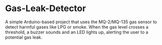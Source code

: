 # Gas-Leak-Detector
A simple Arduino-based project that uses the MQ-2/MQ-135 gas sensor to detect harmful gases like LPG or smoke. When the gas level crosses a threshold, a buzzer sounds and an LED lights up, alerting the user to a potential gas leak.
